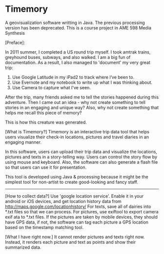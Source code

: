 Timemory
===========

A geovisualization software writting in Java. The previous processing version has been deprecated.
This is a course project in AME 598 Media Synthesis

[Preface]:

In 2011 summer, I completed a US round trip myself. I took amtrak trains, greyhound buses,
subways, and also walked. I am a big fun of documentation. As a result, I also managed to
'document' my very great trip:
1. Use Google Latitude in my iPad2 to track where I‘ve been to.
2. Use Evernote and my notebook to write up what I was thinking about.
3. Use Camera to capture what I've seen.

After the trip, many friends asked me to tell the stories happened during this adventure.
Then I came out an idea - why not create something to tell stories in an engaging and
unique way? Also, why not create something that helps me recall this piece of memory?

This is how this creature was generated.

[What is Timemory?]
Timemory is an interactive trip data tool that helps users visualize their check-in
locations, pictures and travel diaries in an engaging manner.

In this software, users can upload their trip data and visualize the locations, pictures
 and texts in a story-telling way. Users can control the story flow by using mouse and
 keyboard. Also, the software can also generate a flash file so that users can use it for
 presentation.

This tool is developed using Java & processing because it might be the simplest tool
for non-artist to create good-looking and fancy staff.

------------------------------------------------------------------------------------------
[How to collect data?]
Use 'google location service'. Enable it in your android or iOS devices, and get location
history data from http://maps.google.com/locationhistory/
For texts, save all of dairies into *.txt files so that we can process.
For pictures, use exiftool to export camera exif ata to *.txt files. If the pictures are
taken by mobile devices, they should have GPS data, if not, the software can tag each
picture a GPS location based on the timestamp matching tool.

[What I have right now.]
It cannot render pictures and texts right now. Instead, it renders each picture and text
as points and show their summarized data.

